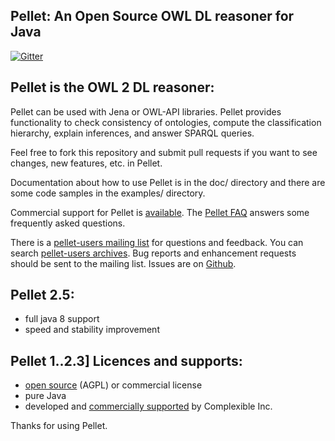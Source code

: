 Pellet: An Open Source OWL DL reasoner for Java
-----------------------------------------------

[![Gitter](https://badges.gitter.im/Join%20Chat.svg)](https://gitter.im/complexible/pellet?utm_source=badge&utm_medium=badge&utm_campaign=pr-badge&utm_content=badge)

Pellet is the OWL 2 DL reasoner: 
--------------------------------


Pellet can be used with Jena or OWL-API libraries. Pellet provides functionality to check consistency of ontologies, compute the classification hierarchy, 
explain inferences, and answer SPARQL queries.

Feel free to fork this repository and submit pull requests if you want to
see changes, new features, etc. in Pellet.

Documentation about how to use Pellet is in the doc/ directory and there are some 
code samples in the examples/ directory.

Commercial support for Pellet is [available](http://complexible.com/). The [Pellet FAQ](http://clarkparsia.com/pellet/faq) answers some frequently asked questions.

There is a [pellet-users mailing list](https://groups.google.com/forum/?fromgroups#!forum/pellet-users) for questions and feedback. You can search [pellet-users archives](http://news.gmane.org/gmane.comp.web.pellet.user). 
Bug reports and enhancement requests should be sent to the mailing list. Issues are on [Github](http://github.com/galigator/pellet/issues).



Pellet 2.5:
-----------

* full java 8 support
* speed and stability improvement

Pellet 1..2.3] Licences and supports: 
-------------------------------------
 
* [open source](https://github.com/complexible/pellet/blob/master/LICENSE.txt) (AGPL) or commercial license
* pure Java
* developed and [commercially supported](http://complexible.com/) by Complexible Inc. 



Thanks for using Pellet.
